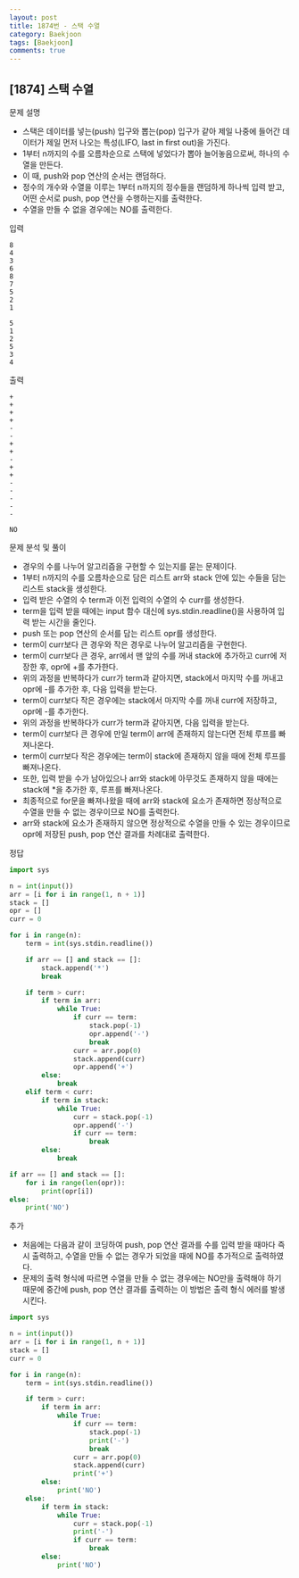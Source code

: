 ```yaml
---
layout: post
title: 1874번 - 스택 수열
category: Baekjoon
tags: [Baekjoon]
comments: true
---
```


## [1874] 스택 수열

문제 설명
- 스택은 데이터를 넣는(push) 입구와 뽑는(pop) 입구가 같아 제일 나중에 들어간 데이터가 제일 먼저 나오는 특성(LIFO, last in first out)을 가진다.
- 1부터 n까지의 수를 오름차순으로 스택에 넣었다가 뽑아 늘어놓음으로써, 하나의 수열을 만든다.
- 이 때, push와 pop 연산의 순서는 랜덤하다.
- 정수의 개수와 수열을 이루는 1부터 n까지의 정수들을 랜덤하게 하나씩 입력 받고, 어떤 순서로 push, pop 연산을 수행하는지를 출력한다.
- 수열을 만들 수 없을 경우에는 NO를 출력한다.

입력
```
8
4
3
6
8
7
5
2
1
```
```
5
1
2
5
3
4
```

출력
```
+
+
+
+
-
-
+
+
-
+
+
-
-
-
-
-
```
```
NO
```

문제 분석 및 풀이
- 경우의 수를 나누어 알고리즘을 구현할 수 있는지를 묻는 문제이다.
- 1부터 n까지의 수를 오름차순으로 담은 리스트 arr와 stack 안에 있는 수들을 담는 리스트 stack을 생성한다.
- 입력 받은 수열의 수 term과 이전 입력의 수열의 수 curr를 생성한다.
- term을 입력 받을 때에는 input 함수 대신에 sys.stdin.readline()을 사용하여 입력 받는 시간을 줄인다.
- push 또는 pop 연산의 순서를 담는 리스트 opr를 생성한다.
- term이 curr보다 큰 경우와 작은 경우로 나누어 알고리즘을 구현한다.
- term이 curr보다 큰 경우, arr에서 맨 앞의 수를 꺼내 stack에 추가하고 curr에 저장한 후, opr에 +를 추가한다.
- 위의 과정을 반복하다가 curr가 term과 같아지면, stack에서 마지막 수를 꺼내고 opr에 -를 추가한 후, 다음 입력을 받는다.
- term이 curr보다 작은 경우에는 stack에서 마지막 수를 꺼내 curr에 저장하고, opr에 -를 추가한다.
- 위의 과정을 반복하다가 curr가 term과 같아지면, 다음 입력을 받는다.
- term이 curr보다 큰 경우에 만일 term이 arr에 존재하지 않는다면 전체 루프를 빠져나온다.
- term이 curr보다 작은 경우에는 term이 stack에 존재하지 않을 때에 전체 루프를 빠져나온다.
- 또한, 입력 받을 수가 남아있으나 arr와 stack에 아무것도 존재하지 않을 때에는 stack에 *을 추가한 후, 루프를 빠져나온다.
- 최종적으로 for문을 빠져나왔을 때에 arr와 stack에 요소가 존재하면 정상적으로 수열을 만들 수 없는 경우이므로 NO를 출력한다.
- arr와 stack에 요소가 존재하지 않으면 정상적으로 수열을 만들 수 있는 경우이므로 opr에 저장된 push, pop 연산 결과를 차례대로 출력한다.

정답
```python
import sys

n = int(input())
arr = [i for i in range(1, n + 1)]
stack = []
opr = []
curr = 0

for i in range(n):
    term = int(sys.stdin.readline())

    if arr == [] and stack == []:
        stack.append('*')
        break

    if term > curr:
        if term in arr:
            while True:
                if curr == term:
                    stack.pop(-1)
                    opr.append('-')
                    break
                curr = arr.pop(0)
                stack.append(curr)
                opr.append('+')
        else:
            break
    elif term < curr:
        if term in stack:
            while True:
                curr = stack.pop(-1)
                opr.append('-')
                if curr == term:
                    break
        else:
            break

if arr == [] and stack == []:
    for i in range(len(opr)):
        print(opr[i])
else:
    print('NO')
```

추가
- 처음에는 다음과 같이 코딩하여 push, pop 연산 결과를 수를 입력 받을 때마다 즉시 출력하고, 수열을 만들 수 없는 경우가 되었을 때에 NO를 추가적으로 출력하였다.
- 문제의 출력 형식에 따르면 수열을 만들 수 없는 경우에는 NO만을 출력해야 하기 때문에 중간에 push, pop 연산 결과를 출력하는 이 방법은 출력 형식 에러를 발생시킨다.

```python
import sys

n = int(input())
arr = [i for i in range(1, n + 1)]
stack = []
curr = 0

for i in range(n):
    term = int(sys.stdin.readline())

    if term > curr:
        if term in arr:
            while True:
                if curr == term:
                    stack.pop(-1)
                    print('-')
                    break
                curr = arr.pop(0)
                stack.append(curr)
                print('+')
        else:
            print('NO')
    else:
        if term in stack:
            while True:
                curr = stack.pop(-1)
                print('-')
                if curr == term:
                    break
        else:
            print('NO')
```
